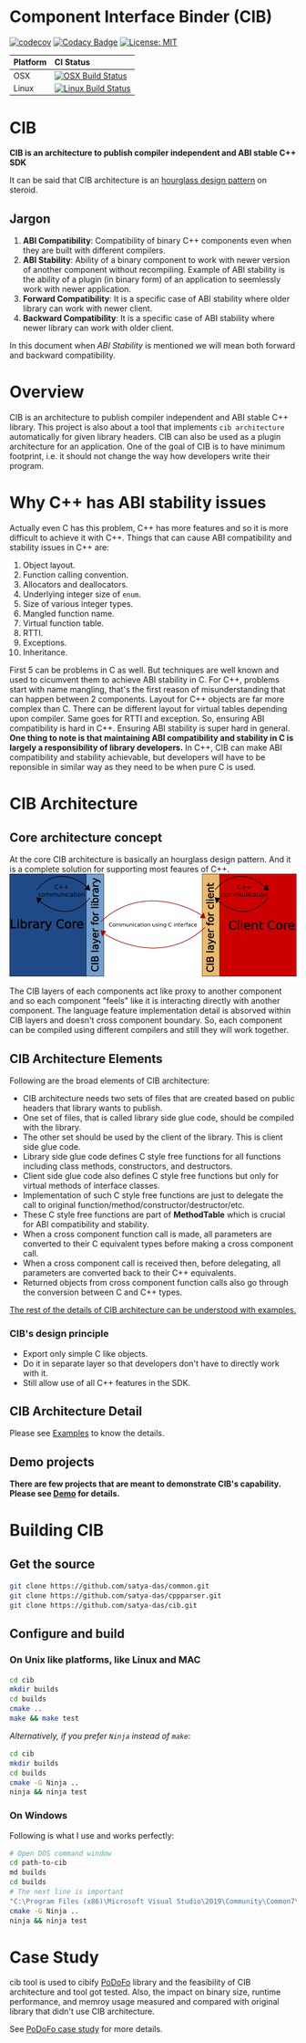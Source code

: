 Component Interface Binder (CIB)
================================

[![codecov](https://codecov.io/gh/satya-das/cib/branch/master/graph/badge.svg)](https://codecov.io/gh/satya-das/cib)
[![Codacy Badge](https://app.codacy.com/project/badge/Grade/6170f28d64a1435098c91ac9610def4e)](https://www.codacy.com/gh/satya-das/cib/dashboard?utm_source=github.com&amp;utm_medium=referral&amp;utm_content=satya-das/cib&amp;utm_campaign=Badge_Grade)
[![License: MIT](https://img.shields.io/badge/License-MIT-yellow.svg)](https://opensource.org/licenses/MIT)

| Platform | CI Status                                                                                                                                  |
| -------- | :----------------------------------------------------------------------------------------------------------------------------------------- |
| OSX      | [![OSX Build Status](https://travis-ci.com/satya-das/cib.svg?branch=master&env=BADGE=osx)](https://travis-ci.com/github/satya-das/cib)     |
| Linux    | [![Linux Build Status](https://travis-ci.com/satya-das/cib.svg?branch=master&env=BADGE=linux)](https://travis-ci.com/github/satya-das/cib) |

# CIB

**CIB is an architecture to publish compiler independent and ABI stable C++ SDK**

It can be said that CIB architecture is an [hourglass design pattern](https://www.slideshare.net/StefanusDuToit/cpp-con-2014-hourglass-interfaces-for-c-apis) on steroid.

## Jargon
1. **ABI Compatibility**: Compatibility of binary C++ components even when they are built with different compilers.
2. **ABI Stability**: Ability of a binary component to work with newer version of another component without recompiling. Example of ABI stability is the ability of a plugin (in binary form) of an application to seemlessly work with newer application.
3. **Forward Compatibility**: It is a specific case of ABI stability where older library can work with newer client.
4. **Backward Compatibility**: It is a specific case of ABI stability where newer library can work with older client.

In this document when _ABI Stability_ is mentioned we will mean both forward and backward compatibility.

# Overview
CIB is an architecture to publish compiler independent and ABI stable C++ library.
This project is also about a tool that implements `cib architecture` automatically for given library headers.
CIB can also be used as a plugin architecture for an application.
One of the goal of CIB is to have minimum footprint, i.e. it should not change the way how developers write their program.

# Why C++ has ABI stability issues
Actually even C has this problem, C++ has more features and so it is more difficult to achieve it with C++.
Things that can cause ABI compatibility and stability issues in C++ are:
1. Object layout.
2. Function calling convention.
3. Allocators and deallocators.
4. Underlying integer size of `enum`.
5. Size of various integer types.
6. Mangled function name.
7. Virtual function table.
8. RTTI.
9. Exceptions.
10. Inheritance.

First 5 can be problems in C as well. But techniques are well known and used to cicumvent them to achieve ABI stability in C.
For C++, problems start with name mangling, that's the first reason of misunderstanding that can happen between 2 components. Layout for C++ objects are far more complex than C. There can be different layout for virtual tables depending upon compiler. Same goes for RTTI and exception. So, ensuring ABI compatibility is hard in C++. Ensuring ABI stability is super hard in general.
**One thing to note is that maintaining ABI compatibility and stability in C is largely a responsibility of library developers.** In C++, CIB can make ABI compatibility and stability achievable, but developers will have to be reponsible in similar way as they need to be when pure C is used.

# CIB Architecture

## Core architecture concept
At the core CIB architecture is basically an hourglass design pattern. And it is a complete solution for supporting most feaures of C++.
![Integration architecture produced by CIB](img/cib_design.png "Integration architecture produced by CIB")

The CIB layers of each components act like proxy to another component and so each component "feels" like it is interacting directly with another component. The language feature implementation detail is absorved within CIB layers and doesn't cross component boundary. So, each component can be compiled using different compilers and still they will work together.

## CIB Architecture Elements

 Following are the broad elements of CIB architecture:

- CIB architecture needs two sets of files that are created based on public headers that library wants to publish.
- One set of files, that is called library side glue code, should be compiled with the library.
- The other set should be used by the client of the library. This is client side glue code.
- Library side glue code defines C style free functions for all functions including class methods, constructors, and destructors.
- Client side glue code also defines C style free functions but only for virtual methods of interface classes.
- Implementation of such C style free functions are just to delegate the call to original function/method/constructor/destructor/etc.
- These C style free functions are part of **MethodTable** which is crucial for ABI compatibility and stability.
- When a cross component function call is made, all parameters are converted to their C equivalent types before making a cross component call.
- When a cross component call is received then, before delegating, all parameters are converted back to their C++ equivalents.
- Returned objects from cross component function calls also go through the conversion between C and C++ types.

[The rest of the details of CIB architecture can be understood with examples.](examples)

### CIB's design principle
  - Export only simple C like objects.
  - Do it in separate layer so that developers don't have to directly work with it.
  - Still allow use of all C++ features in the SDK.

## CIB Architecture Detail
Please see [Examples](examples) to know the details.

## Demo projects
**There are few projects that are meant to demonstrate CIB's capability. Please see [Demo](demo) for details.**

# Building CIB
## Get the source

```sh
git clone https://github.com/satya-das/common.git
git clone https://github.com/satya-das/cppparser.git
git clone https://github.com/satya-das/cib.git
```

## Configure and build

### On Unix like platforms, like Linux and MAC

```sh
cd cib
mkdir builds
cd builds
cmake ..
make && make test
```

*Alternatively, if you prefer `Ninja` instead of `make`*:

```sh
cd cib
mkdir builds
cd builds
cmake -G Ninja ..
ninja && ninja test
```
### On Windows

Following is what I use and works perfectly:

```sh
# Open DOS command window
cd path-to-cib
md builds
cd builds
# The next line is important
"C:\Program Files (x86)\Microsoft Visual Studio\2019\Community\Common7\Tools\VsDevCmd.bat"
cmake -G Ninja ..
ninja && ninja test
```

# Case Study

cib tool is used to cibify [PoDoFo](http://podofo.sourceforge.net/) library and the feasibility of CIB architecture and tool got tested.
Also, the impact on binary size, runtime performance, and memroy usage measured and compared with original library that didn't use CIB architecture.

See [PoDoFo case study](../case-studies/PoDoFo/podofo/cibification) for more details.
